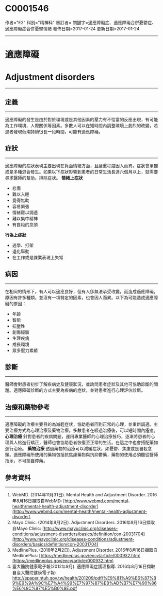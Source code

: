 # C0001546
作者="E2"
科別="精神科"
審訂者=
關鍵字=適應障礙症、適應障礙合併憂鬱症、適應障礙症合併憂鬱情緒
發佈日期=2017-01-24
更新日期=2017-01-24

----------
# 適應障礙 
# Adjustment disorders
----------
## 定義
----------

適應障礙的發生是由於對於環境或是其他因素的壓力有不恰當的反應出現，有可能為工作環境、人際關係等因素。多數人可以在短時間內調整環境上劇烈的改變，若患者發現低潮持續很長一段時間，可能有適應障礙。 

## 症狀
----------

適應障礙的症狀表現主要出現在負面情緒方面，且嚴重程度因人而異，症狀會單獨或是多種混合發生。如果以下症狀影響到患者的日常生活長達六個月以上，就需要尋求醫師的幫助，排除症狀。
**情緒上症狀**

- 悲傷
- 難以入睡
- 覺得無助
- 容易緊張
- 情緒難以調適
- 難以集中精神
- 有自殺的念頭

**行為上症狀**

- 逃學、打架
- 退化舉動
- 在工作或是課業表現上失常 
## 病因
----------

在相同的情形下，有人可以適應良好，但有人卻無法承受改變，而造成適應障礙。原因有許多種類，並沒有一項特定的因素，也會因人而異。以下為可能造成適應障礙的原因：

- 年齡
- 智能
- 抗壓性
- 創傷經驗
- 生理疾病
- 成長環境
- 眾多壓力累績 
## 診斷
----------

醫師會對患者初步了解疾病史及健康狀況，並詢問患者症狀及其他可協助診斷的問題。適應障礙診斷的方式主要為疾病的症狀，並對患者進行心理評估診斷。 

## 治療和藥物參考
----------

適應障礙的治療主要目的為減輕症狀，協助患者回到正常的心理，並重新調適。主要治療方式為心理治療及藥物治療，多數患者在經過治療後，可以短時間內痊癒。
**心理治療**
針對患者的疾病問題，運用專業醫師的心理治療技巧，逐漸將患者的心理與人格進行矯正，醫師也會協助患者恢復至正常的生活。在這之中也會搭配藥物進行治療。
**藥物治療**
透過藥物的治療可以減緩症狀，如憂鬱、焦慮或是自殺念頭。適應障礙所使用的藥物包括抗焦慮藥物與抗抑鬱藥，藥物的使用必須聽從醫師指示，不可擅自停藥。 

## 參考資料
----------
1. WebMD. (2014年11月31日). Mental Health and Adjustment Disorder. 2016年8月16日擷取自WebMD:
  [http://www.webmd.com/mental-health/mental-health-adjustment-disorder](http://www.webmd.com/mental-health/mental-health-adjustment-disorder)
2. Mayo Clinic. (2014年8月2日). Adjustment Disorders. 2016年8月16日擷取自Mayo Clinic:
  [http://www.mayoclinic.org/diseases-conditions/adjustment-disorders/basics/definition/con-20031704](http://www.mayoclinic.org/diseases-conditions/adjustment-disorders/basics/definition/con-20031704)
3. MedlinePlus. (2016年2月2日). Adjustment Disorder. 2016年8月16日擷取自MedlinePlus:
  [https://medlineplus.gov/ency/article/000932.htm](https://medlineplus.gov/ency/article/000932.htm)
4. 臺大醫院健康電子報(2012年9月). 適應障礙症護理指導. 2016年8月16日擷取自臺大醫院健康電子報:
  http://epaper.ntuh.gov.tw/health/201209/pdf/%E9%81%A9%E6%87%89%E9%9A%9C%E7%A4%99%E7%97%87%E8%AD%B7%E7%90%86%E6%8C%87%E5%B0%8E.pdf

